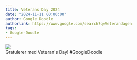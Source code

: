 ```yaml
---
title: Veterans Day 2024
date: "2024-11-11 00:00:00"
author: Google Doodle
authorlink: https://www.google.com/search?q=Veterandagen
tags:
- Google-Doodle
---
```

<img src="https://www.google.com/logos/doodles/2024/veterans-day-2024-6753651837110460.4-l.png" referrerpolicy="no-referrer"><br>Gratulerer med Veteran's Day! #GoogleDoodle